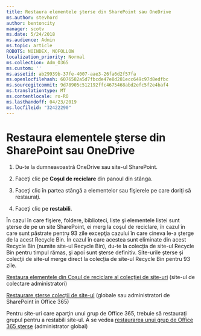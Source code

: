 ```yaml
---
title: Restaura elementele şterse din SharePoint sau OneDrive
ms.author: stevhord
author: bentoncity
manager: scotv
ms.date: 5/24/2018
ms.audience: Admin
ms.topic: article
ROBOTS: NOINDEX, NOFOLLOW
localization_priority: Normal
ms.collection: Adm_O365
ms.custom: ''
ms.assetid: ab29939b-37fe-4007-aae3-26fa6d2f57fa
ms.openlocfilehash: 6076582a5d7fbcde47e8d281ecc649c97d8edfbc
ms.sourcegitcommit: 9d78905c512192ffc4675468abd2efc5f2e4baf4
ms.translationtype: MT
ms.contentlocale: ro-RO
ms.lasthandoff: 04/23/2019
ms.locfileid: "32422290"
---
```

# <a name="restore-deleted-items-from-sharepoint-or-onedrive"></a>Restaura elementele şterse din SharePoint sau OneDrive

1. Du-te la dumneavoastră OneDrive sau site-ul SharePoint.
    
2. Faceţi clic pe **Coșul de reciclare** din panoul din stânga. 
    
3. Faceţi clic în partea stângă a elementelor sau fişierele pe care doriţi să restauraţi.
    
4. Faceţi clic pe **restabili**. 
    
În cazul în care fişiere, foldere, biblioteci, liste şi elementele listei sunt şterse de pe un site SharePoint, ei merg la coşul de reciclare, în cazul în care sunt păstrate pentru 93 zile excepţia cazului în care cineva le-a şterge de la acest Recycle Bin. În cazul în care acestea sunt eliminate din acest Recycle Bin (numite site-ul Recycle Bin), du-te la colecția de site-ul Recycle Bin pentru timpul rămas, şi apoi sunt şterse definitiv. Site-urile şterse şi colecţii de site-ul merge direct la colecția de site-ul Recycle Bin pentru 93 zile.
  
[Restaura elementele din Coșul de reciclare al colecției de site-uri](https://go.microsoft.com/fwlink/?linkid=867800) (site-ul de colectare administratori) 
  
[Restaurare şterse colecții de site-ul](https://go.microsoft.com/fwlink/?linkid=867660) (globale sau administratori de SharePoint în Office 365) 
  
Pentru site-uri care aparţin unui grup de Office 365, trebuie să restauraţi grupul pentru a restabili site-ul. A se vedea [restaurarea unui grup de Office 365 şterse](https://go.microsoft.com/fwlink/?linkid=867802) (administrator global) 
  

